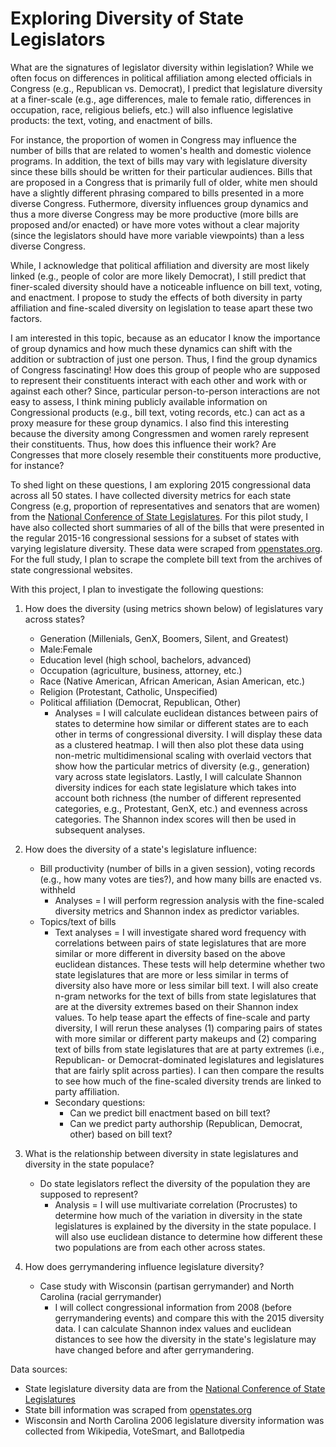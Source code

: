 # Exploring Diversity of State Legislators

What are the signatures of legislator diversity within legislation? While we often focus on differences in political affiliation among elected officials in Congress (e.g., Republican vs. Democrat), I predict that legislature diversity at a finer-scale (e.g., age differences, male to female ratio, differences in occupation, race, religious beliefs, etc.) will also influence legislative products: the text, voting, and enactment of bills. 

For instance, the proportion of women in Congress may influence the number of bills that are related to women's health and domestic violence programs. In addition, the text of bills may vary with legislature diversity since these bills should be written for their particular audiences. Bills that are proposed in a Congress that is primarily full of older, white men should have a slightly different phrasing compared to bills presented in a more diverse Congress. Futhermore, diversity influences group dynamics and thus a more diverse Congress may be more productive (more bills are proposed and/or enacted) or have more votes without a clear majority (since the legislators should have more variable viewpoints) than a less diverse Congress. 

While, I acknowledge that political affiliation and diversity are most likely linked (e.g., people of color are more likely Democrat), I still predict that finer-scaled diversity should have a noticeable influence on bill text, voting, and enactment. I propose to study the effects of both diversity in party affiliation and fine-scaled diversity on legislation to tease apart these two factors.

I am interested in this topic, because as an educator I know the importance of group dynamics and how much these dynamics can shift with the addition or subtraction of just one person. Thus, I find the group dynamics of Congress fascinating! How does this group of people who are supposed to represent their constituents interact with each other and work with or against each other? Since, particular person-to-person interactions are not easy to assess, I think mining publicly available information on Congressional products (e.g., bill text, voting records, etc.) can act as a proxy measure for these group dynamics. I also find this interesting because the diversity among Congressmen and women rarely represent their constituents. Thus, how does this influence their work? Are Congresses that more closely resemble their constituents more productive, for instance?

To shed light on these questions, I am exploring 2015 congressional data across all 50 states. I have collected diversity metrics for each state Congress (e.g, proportion of representatives and senators that are women) from the [National Conference of State Legislatures](http://www.ncsl.org/research/about-state-legislatures/who-we-elect-an-interactive-graphic.aspx#). For this pilot study, I have also collected short summaries of all of the bills that were presented in the regular 2015-16 congressional sessions for a subset of states with varying legislature diversity. These data were scraped from [openstates.org](https://openstates.org/). For the full study, I plan to scrape the complete bill text from the archives of state congressional websites.

With this project, I plan to investigate the following questions:

1. How does the diversity (using metrics shown below) of legislatures vary across states? 
   * Generation (Millenials, GenX, Boomers, Silent, and Greatest)
   * Male:Female
   * Education level (high school, bachelors, advanced)
   * Occupation (agriculture, business, attorney, etc.)
   * Race (Native American, African American, Asian American, etc.)
   * Religion (Protestant, Catholic, Unspecified)
   * Political affiliation (Democrat, Republican, Other)
     * Analyses = I will calculate euclidean distances between pairs of states to determine how similar or different states are to each other in terms of congressional diversity. I will display these data as a clustered heatmap. I will then also plot these data using non-metric multidimensional scaling with overlaid vectors that show how the particular metrics of diversity (e.g., generation) vary across state legislators. Lastly, I will calculate Shannon diversity indices for each state legislature which takes into account both richness (the number of different represented categories, e.g., Protestant, GenX, etc.) and evenness across categories. The Shannon index scores will then be used in subsequent analyses.

2. How does the diversity of a state's legislature influence:
   * Bill productivity (number of bills in a given session), voting records (e.g., how many votes are ties?), and how many bills are enacted vs. withheld 
     * Analyses = I will perform regression analysis with the fine-scaled diversity metrics and Shannon index as predictor variables. 
   * Topics/text of bills 
     * Text analyses = I will investigate shared word frequency with correlations between pairs of state legislatures that are more similar or more different in diversity based on the above euclidean distances. These tests will help determine whether two state legislatures that are more or less similar in terms of diversity also have more or less similar bill text. I will also create n-gram networks for the text of bills from state legislatures that are at the diversity extremes based on their Shannon index values. To help tease apart the effects of fine-scale and party diversity, I will rerun these analyses (1) comparing pairs of states with more similar or different party makeups and (2) comparing text of bills from state legislatures that are at party extremes (i.e., Republican- or Democrat-dominated legislatures and legislatures that are fairly split across parties). I can then compare the results to see how much of the fine-scaled diversity trends are linked to party affiliation.
     * Secondary questions:
       * Can we predict bill enactment based on bill text?
       * Can we predict party authorship (Republican, Democrat, other) based on bill text?
 
3. What is the relationship between diversity in state legislatures and diversity in the state populace?
   * Do state legislators reflect the diversity of the population they are supposed to represent?
     * Analysis = I will use multivariate correlation (Procrustes) to determine how much of the variation in diversity in the state legislatures is explained by the diversity in the state populace. I will also use euclidean distance to determine how different these two populations are from each other across states.

4. How does gerrymandering influence legislature diversity? 
   * Case study with Wisconsin (partisan gerrymander) and North Carolina (racial gerrymander)
     * I will collect congressional information from 2008 (before gerrymandering events) and compare this with the 2015 diversity data. I can calculate Shannon index values and euclidean distances to see how the diversity in the state's legislature may have changed before and after gerrymandering.
 
Data sources:
   * State legislature diversity data are from the [National Conference of State Legislatures](http://www.ncsl.org/research/about-state-legislatures/who-we-elect-an-interactive-graphic.aspx#)
   * State bill information was scraped from [openstates.org](https://openstates.org/)
   * Wisconsin and North Carolina 2006 legislature diversity information was collected from Wikipedia, VoteSmart, and Ballotpedia
 
